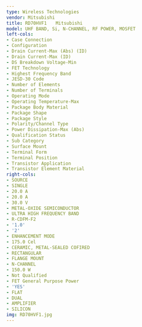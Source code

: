 ```yaml
---
type: Wireless Technologies
vendor: Mitsubishi
title: RD70HVF1　　Mitsubishi
model: UHF BAND, Si, N-CHANNEL, RF POWER, MOSFET
left-cols:
- Case Connection
- Configuration
- Drain Current-Max (Abs) (ID)
- Drain Current-Max (ID)
- DS Breakdown Voltage-Min
- FET Technology
- Highest Frequency Band
- JESD-30 Code
- Number of Elements
- Number of Terminals
- Operating Mode
- Operating Temperature-Max
- Package Body Material
- Package Shape
- Package Style
- Polarity/Channel Type
- Power Dissipation-Max (Abs)
- Qualification Status
- Sub Category
- Surface Mount
- Terminal Form
- Terminal Position
- Transistor Application
- Transistor Element Material
right-cols:
- SOURCE
- SINGLE
- 20.0 A
- 20.0 A
- 30.0 V
- METAL-OXIDE SEMICONDUCTOR
- ULTRA HIGH FREQUENCY BAND
- R-CDFM-F2
- '1.0'
- '2'
- ENHANCEMENT MODE
- 175.0 Cel
- CERAMIC, METAL-SEALED COFIRED
- RECTANGULAR
- FLANGE MOUNT
- N-CHANNEL
- 150.0 W
- Not Qualified
- FET General Purpose Power
- 'YES'
- FLAT
- DUAL
- AMPLIFIER
- SILICON
img: RD70HVF1.jpg
---
```

